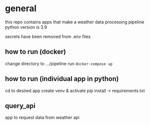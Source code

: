 # general
this repo contains apps that make a weather data processing pipeline
python version is 3.9

secrets have been removed from .env files

## how to run (docker)
change directory to .../pipeline
run `docker-compose up`

## how to run (individual app in python)
cd to desired app
create venv & activate
pip install -r requirements.txt


## query_api
app to request data from weather api